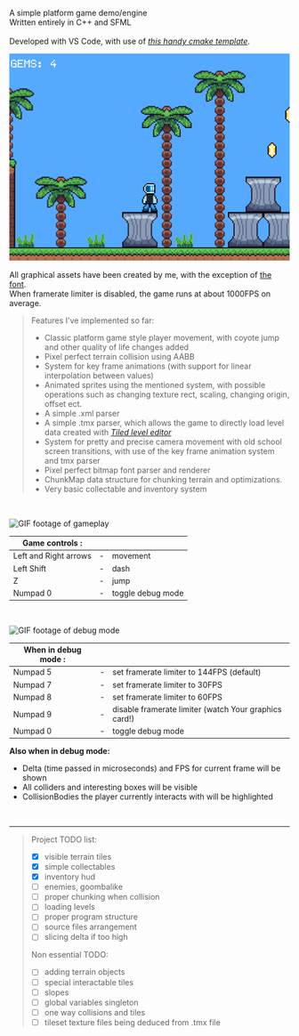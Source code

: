 A simple platform game demo/engine <br>
Written entirely in C++ and SFML <br><br>
Developed with VS Code, with use of *[this handy cmake template](https://github.com/SFML/cmake-sfml-project)*. <br>

![Screenshot of the game](media/screenshot.png)

All graphical assets have been created by me, with the exception of [the font](https://zichy.itch.io/kubasta). <br>
When framerate limiter is disabled, the game runs at about 1000FPS on average.

>
>Features I've implemented so far:
>- Classic platform game style player movement, with coyote jump and other quality of life changes added
>- Pixel perfect terrain collision using AABB
>- System for key frame animations (with support for linear interpolation between values)
>- Animated sprites using the mentioned system, with possible operations such as changing texture rect, scaling, changing origin, offset ect.
>- A simple .xml parser
>- A simple .tmx parser, which allows the game to directly load level data created with *[Tiled level editor](https://www.mapeditor.org)*
>- System for pretty and precise camera movement with old school screen transitions, with use of the key frame animation system and tmx parser
>- Pixel perfect bitmap font parser and renderer
>- ChunkMap data structure for chunking terrain and optimizations.
>- Very basic collectable and inventory system

<br>

![GIF footage of gameplay](media/main_gameplay.gif)

| Game controls : |||
|-----------------------|---|-------------------|
| Left and Right arrows | - | movement          |
| Left Shift            | - | dash              |
| Z                     | - | jump              |
| Numpad 0              | - | toggle debug mode |

<br>

![GIF footage of debug mode](media/debug_gameplay.gif)

| When in debug mode : |||
|-----------------------|---|-------------------|
| Numpad 5 | - | set framerate limiter to 144FPS (default)  |
| Numpad 7 | - | set framerate limiter to 30FPS             |
| Numpad 8 | - | set framerate limiter to 60FPS             |
| Numpad 9 | - | disable framerate limiter (watch Your graphics card!)            |
| Numpad 0              | - | toggle debug mode |

**Also when in debug mode:** <br>
- Delta (time passed in microseconds) and FPS for current frame will be shown <br>
- All colliders and interesting boxes will be visible <br>
- CollisionBodies the player currently interacts with will be highlighted

<br>


---

>
>Project TODO list:
>- [x] visible terrain tiles
>- [X] simple collectables
>- [X] inventory hud
>- [ ] enemies, goombalike
>- [ ] proper chunking when collision
>- [ ] loading levels
>- [ ] proper program structure
>- [ ] source files arrangement
>- [ ] slicing delta if too high
>
>Non essential TODO:
>- [ ] adding terrain objects
>- [ ] special interactable tiles
>- [ ] slopes
>- [ ] global variables singleton
>- [ ] one way collisions and tiles
>- [ ] tileset texture files being deduced from .tmx file
>